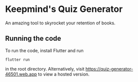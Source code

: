 # Keepmind's Quiz Generator

An amazing tool to skyrocket your retention of books.

## Running the code

To run the code, install Flutter and run
```
flutter run
```
in the root directory. Alternatively, visit https://quiz-generator-46501.web.app to view a hosted
version.